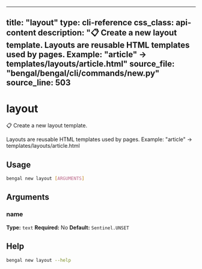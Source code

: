 
---
title: "layout"
type: cli-reference
css_class: api-content
description: "📋 Create a new layout template.  Layouts are reusable HTML templates used by pages. Example: "article" → templates/layouts/article.html"
source_file: "bengal/bengal/cli/commands/new.py"
source_line: 503
---

# layout

📋 Create a new layout template.

Layouts are reusable HTML templates used by pages.
Example: "article" → templates/layouts/article.html


## Usage

```bash
bengal new layout [ARGUMENTS]
```

## Arguments

### name

**Type:** `text`
**Required:** No
**Default:** `Sentinel.UNSET`





## Help

```bash
bengal new layout --help
```